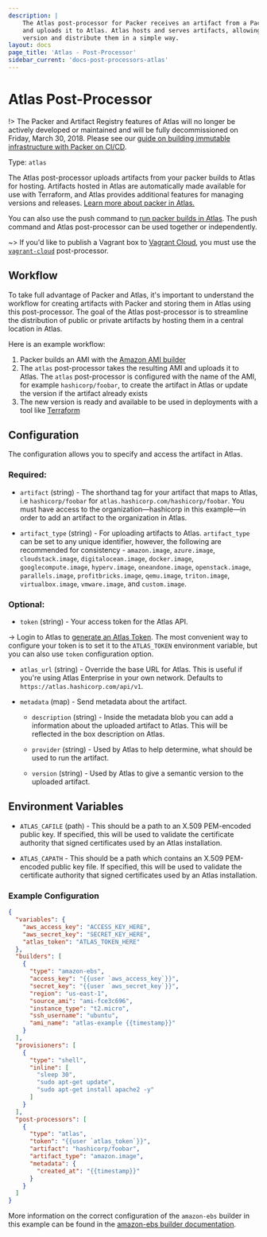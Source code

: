 ```yaml
---
description: |
    The Atlas post-processor for Packer receives an artifact from a Packer build
    and uploads it to Atlas. Atlas hosts and serves artifacts, allowing you to
    version and distribute them in a simple way.
layout: docs
page_title: 'Atlas - Post-Processor'
sidebar_current: 'docs-post-processors-atlas'
---
```


# Atlas Post-Processor

!&gt; The Packer and Artifact Registry features of Atlas will no longer be
actively developed or maintained and will be fully decommissioned on Friday,
March 30, 2018. Please see our [guide on building immutable infrastructure with
Packer on CI/CD](/guides/packer-on-cicd/).

Type: `atlas`

The Atlas post-processor uploads artifacts from your packer builds to Atlas for
hosting. Artifacts hosted in Atlas are automatically made available for use
with Terraform, and Atlas provides additional features for managing
versions and releases. [Learn more about packer in
Atlas.](https://atlas.hashicorp.com/help/packer/features)

You can also use the push command to [run packer builds in
Atlas](/docs/commands/push.html). The push command and Atlas post-processor
can be used together or independently.

~&gt; If you'd like to publish a Vagrant box to [Vagrant Cloud](https://vagrantcloud.com), you must use the [`vagrant-cloud`](/docs/post-processors/vagrant-cloud.html) post-processor.

## Workflow

To take full advantage of Packer and Atlas, it's important to understand the
workflow for creating artifacts with Packer and storing them in Atlas using this
post-processor. The goal of the Atlas post-processor is to streamline the
distribution of public or private artifacts by hosting them in a central
location in Atlas.

Here is an example workflow:

1.  Packer builds an AMI with the [Amazon AMI
    builder](/docs/builders/amazon.html)
2.  The `atlas` post-processor takes the resulting AMI and uploads it to Atlas.
    The `atlas` post-processor is configured with the name of the AMI, for
    example `hashicorp/foobar`, to create the artifact in Atlas or update the
    version if the artifact already exists
3.  The new version is ready and available to be used in deployments with a
    tool like [Terraform](https://www.terraform.io)

## Configuration

The configuration allows you to specify and access the artifact in Atlas.

### Required:

-   `artifact` (string) - The shorthand tag for your artifact that maps to
    Atlas, i.e `hashicorp/foobar` for `atlas.hashicorp.com/hashicorp/foobar`.
    You must have access to the organization—hashicorp in this example—in order
    to add an artifact to the organization in Atlas.

-   `artifact_type` (string) - For uploading artifacts to Atlas.
    `artifact_type` can be set to any unique identifier, however, the following
    are recommended for consistency - `amazon.image`, `azure.image`,
    `cloudstack.image`, `digitalocean.image`, `docker.image`,
    `googlecompute.image`, `hyperv.image`, `oneandone.image`,
    `openstack.image`, `parallels.image`, `profitbricks.image`, `qemu.image`,
    `triton.image`, `virtualbox.image`, `vmware.image`, and `custom.image`.

### Optional:

-   `token` (string) - Your access token for the Atlas API.

-&gt; Login to Atlas to [generate an Atlas
Token](https://atlas.hashicorp.com/settings/tokens). The most convenient way to
configure your token is to set it to the `ATLAS_TOKEN` environment variable, but
you can also use `token` configuration option.

-   `atlas_url` (string) - Override the base URL for Atlas. This is useful if
    you're using Atlas Enterprise in your own network. Defaults to
    `https://atlas.hashicorp.com/api/v1`.

-   `metadata` (map) - Send metadata about the artifact.

    -   `description` (string) - Inside the metadata blob you can add a information
        about the uploaded artifact to Atlas. This will be reflected in the box
        description on Atlas.

    -   `provider` (string) - Used by Atlas to help determine, what should be used
        to run the artifact.

    -   `version` (string) - Used by Atlas to give a semantic version to the
        uploaded artifact.

## Environment Variables

-   `ATLAS_CAFILE` (path) - This should be a path to an X.509 PEM-encoded public key. If specified, this will be used to validate the certificate authority that signed certificates used by an Atlas installation.

-   `ATLAS_CAPATH` - This should be a path which contains an X.509 PEM-encoded public key file. If specified, this will be used to validate the certificate authority that signed certificates used by an Atlas installation.

### Example Configuration

``` json
{
  "variables": {
    "aws_access_key": "ACCESS_KEY_HERE",
    "aws_secret_key": "SECRET_KEY_HERE",
    "atlas_token": "ATLAS_TOKEN_HERE"
  },
  "builders": [
    {
      "type": "amazon-ebs",
      "access_key": "{{user `aws_access_key`}}",
      "secret_key": "{{user `aws_secret_key`}}",
      "region": "us-east-1",
      "source_ami": "ami-fce3c696",
      "instance_type": "t2.micro",
      "ssh_username": "ubuntu",
      "ami_name": "atlas-example {{timestamp}}"
    }
  ],
  "provisioners": [
    {
      "type": "shell",
      "inline": [
        "sleep 30",
        "sudo apt-get update",
        "sudo apt-get install apache2 -y"
      ]
    }
  ],
  "post-processors": [
    {
      "type": "atlas",
      "token": "{{user `atlas_token`}}",
      "artifact": "hashicorp/foobar",
      "artifact_type": "amazon.image",
      "metadata": {
        "created_at": "{{timestamp}}"
      }
    }
  ]
}
```

More information on the correct configuration of the `amazon-ebs` builder in this example can be found in the [amazon-ebs builder documentation](/docs/builders/amazon-ebs.html).
